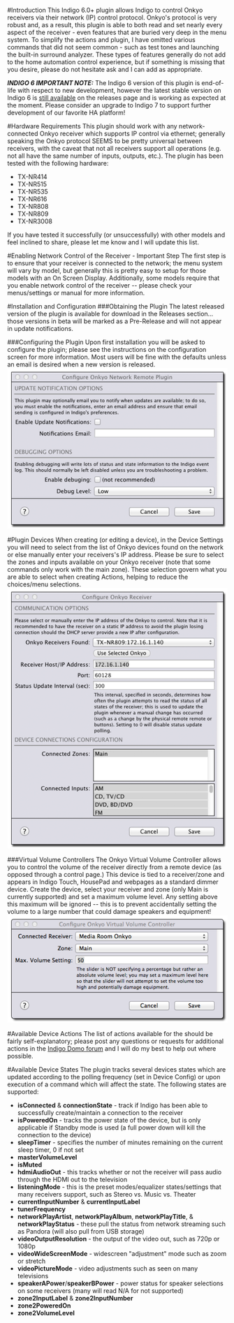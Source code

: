 #Introduction
This Indigo 6.0+ plugin allows Indigo to control Onkyo receivers via their network (IP) control protocol. Onkyo's protocol is very robust and, as a result, this plugin is able to both read and set nearly every aspect of the receiver - even features that are buried very deep in the menu system. To simplify the actions and plugin, I have omitted various commands that did not seem common - such as test tones and launching the built-in surround analyzer. These types of features generally do not add to the home automation control experience, but if something is missing that you desire, please do not hesitate ask and I can add as appropriate.

_**INDIGO 6 IMPORTANT NOTE:**_ The Indigo 6 version of this plugin is end-of-life with respect to new development, however the latest stable version on Indigo 6 is [still available](https://github.com/RogueProeliator/IndigoPlugins-Onkyo-Receiver-Network-Remote/releases/tag/v2.0.0) on the releases page and is working as expected at the moment. Please consider an upgrade to Indigo 7 to support further development of our favorite HA platform!

#Hardware Requirements
This plugin should work with any network-connected Onkyo receiver which supports IP control via ethernet; generally speaking the Onkyo protocol SEEMS to be pretty universal between receivers, with the caveat that not all receivers support all operations (e.g. not all have the same number of inputs, outputs, etc.). The plugin has been tested with the following hardware:

- TX-NR414
- TX-NR515
- TX-NR535
- TX-NR616
- TX-NR808
- TX-NR809
- TX-NR3008

If you have tested it successfully (or unsuccessfully) with other models and feel inclined to share, please let me know and I will update this list.

#Enabling Network Control of the Receiver - Important Step
The first step is to ensure that your receiver is connected to the network; the menu system will vary by model, but generally this is pretty easy to setup for those models with an On Screen Display. Additionally, some models require that you enable network control of the receiver -- please check your menus/settings or manual for more information.

#Installation and Configuration
###Obtaining the Plugin
The latest released version of the plugin is available for download in the Releases section... those versions in beta will be marked as a Pre-Release and will not appear in update notifications.

###Configuring the Plugin
Upon first installation you will be asked to configure the plugin; please see the instructions on the configuration screen for more information. Most users will be fine with the defaults unless an email is desired when a new version is released.
![](<Documentation/Doc-Images/OnkyoPluginConfig.png>)

#Plugin Devices
When creating (or editing a device), in the Device Settings you will need to select from the list of Onkyo devices found on the network or else manually enter your receivers's IP address. Please be sure to select the zones and inputs available on your Onkyo receiver (note that some commands only work with the main zone). These selection govern what you are able to select when creating Actions, helping to reduce the choices/menu selections.
![](<Documentation/Doc-Images/OnkyoDeviceConfig.png>)

###Virtual Volume Controllers
The Onkyo Virtual Volume Controller allows you to control the volume of the receiver directly from a remote device (as opposed through a control page.) This device is tied to a receiver/zone and appears in Indigo Touch, HousePad and webpages as a standard dimmer device. Create the device, select your receiver and zone (only Main is currently supported) and set a maximum volume level. Any setting above this maximum will be ignored -- this is to prevent accidentally setting the volume to a large number that could damage speakers and equipment!
![](<Documentation/Doc-Images/VirtualVolumeControllerConfig.png>)

#Available Device Actions
The list of actions available for the should be fairly self-explanatory; please post any questions or requests for additional actions in the [Indigo Domo forum](http://forums.indigodomo.com/viewforum.php?f=146) and I will do my best to help out where possible.

#Available Device States
The plugin tracks several devices states which are updated according to the polling frequency (set in Device Config) or upon execution of a command which will affect the state. The following states are supported:

- **isConnected** & **connectionState** - track if Indigo has been able to successfully create/maintain a connection to the receiver
- **isPoweredOn** - tracks the power state of the device, but is only applicable if Standby mode is used (a full power down will kill the connection to the device)
- **sleepTimer** - specifies the number of minutes remaining on the current sleep timer, 0 if not set
- **masterVolumeLevel**
- **isMuted**
- **hdmiAudioOut** - this tracks whether or not the receiver will pass audio through the HDMI out to the television
- **listeningMode** - this is the preset modes/equalizer states/settings that many receivers support, such as Stereo vs. Music vs. Theater
- **currentInputNumber** & **currentInputLabel**
- **tunerFrequency**
- **networkPlayArtist**, **networkPlayAlbum**, **networkPlayTitle**, & **networkPlayStatus** - these pull the status from network streaming such as Pandora (will also pull from USB storage)
- **videoOutputResolution** - the output of the video out, such as 720p or 1080p
- **videoWideScreenMode** - widescreen "adjustment" mode such as zoom or stretch
- **videoPictureMode** - video adjustments such as seen on many televisions
- **speakerAPower**/**speakerBPower** - power status for speaker selections on some receivers (many will read N/A for not supported)
- **zone2InputLabel** & **zone2InputNumber**
- **zone2PoweredOn**
- **zone2VolumeLevel**
